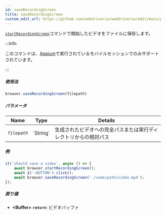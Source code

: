 ```yaml
---
id: saveRecordingScreen
title: saveRecordingScreen
custom_edit_url: https://github.com/webdriverio/webdriverio/edit/main/packages/webdriverio/src/commands/browser/saveRecordingScreen.ts
---
```


[`startRecordingScreen`](/docs/api/appium#startrecordingscreen)コマンドで開始したビデオをファイルに保存します。

:::info

このコマンドは、[Appium](https://appium.github.io/appium.io/docs/en/commands/device/recording-screen/start-recording-screen/)で実行されているモバイルセッションでのみサポートされています。

:::

##### 使用法

```js
browser.saveRecordingScreen(filepath)
```

##### パラメータ

<table>
  <thead>
    <tr>
      <th>Name</th><th>Type</th><th>Details</th>
    </tr>
  </thead>
  <tbody>
    <tr>
      <td><code><var>filepath</var></code></td>
      <td>`String`</td>
      <td>生成されたビデオへの完全パスまたは実行ディレクトリからの相対パス</td>
    </tr>
  </tbody>
</table>

##### 例

```js title="saveRecordingScreen.js"
it('should save a video', async () => {
    await browser.startRecordingScreen();
    await $('~BUTTON').click();
    await browser.saveRecordingScreen('./some/path/video.mp4');
});
```

##### 戻り値

- **&lt;Buffer&gt;**
            **<code><var>return</var></code>:**             ビデオバッファ